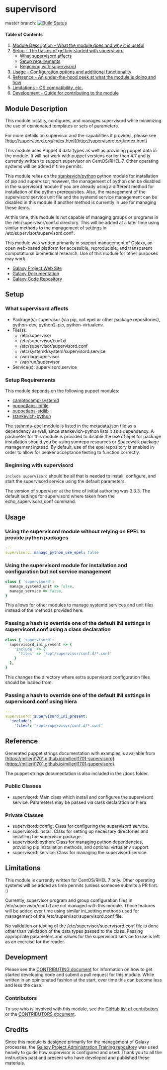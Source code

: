 # supervisord

master branch: [![Build Status](https://secure.travis-ci.org/millerjl1701/millerjl1701-supervisord.png?branch=master)](http://travis-ci.org/millerjl1701/millerjl1701-supervisord)

#### Table of Contents

1. [Module Description - What the module does and why it is useful](#module-description)
1. [Setup - The basics of getting started with supervisord](#setup)
    * [What supervisord affects](#what-supervisord-affects)
    * [Setup requirements](#setup-requirements)
    * [Beginning with supervisord](#beginning-with-supervisord)
1. [Usage - Configuration options and additional functionality](#usage)
1. [Reference - An under-the-hood peek at what the module is doing and how](#reference)
1. [Limitations - OS compatibility, etc.](#limitations)
1. [Development - Guide for contributing to the module](#development)

## Module Description

This module installs, configures, and manages supervisord while minimizing the use of opinionated templates or sets of parameters.

For more details on supervisor and the capabilities it provides, please see [http://supervisord.org/index.html](http://supervisord.org/index.html)

This module uses Puppet 4 data types as well as providing puppet data in the module. It will not work with puppet versions earlier than 4.7 and is currently written to support supervisor on CentOS/RHEL 7. Other operating systems will be added if time permits.

This module relies on the [stankevich/python](https://forge.puppet.com/stankevich/python) python module for installation of pip and supervisor; however, the management of python can be disabled in the supervisord module if you are already using a different method for installation of the python prerequisites. Also, the management of the supervisord.service unit file and the systemd service management can be disabled in this module if another method is currently in use for managing these items.

At this time, this module is not capable of managing groups or programs in the /etc/supervisor/conf.d directory. This will be added at a later time using similar methods to the management of settings in /etc/supervisor/supervisord.conf .

This module was written primarily in support management of Galaxy, an open web-based platform for accessible, reproducible, and transparent computational biomedical research. Use of this module for other purposes may work.

* [Galaxy Project Web Site](https://galaxyproject.org/)
* [Galaxy Documentation](https://galaxyproject.org/docs/)
* [Galaxy Code Repository](https://github.com/galaxyproject/galaxy)

## Setup

### What supervisord affects

* Package(s): supervisor (via pip, not epel or other package repositories), python-dev, python2-pip, python-virtualenv.
* File(s):
    * /etc/supervisor
    * /etc/supervisor/conf.d
    * /etc/supervisor/supervisord.conf
    * /etc/systemd/system/supervisord.service
    * /var/log/supervisor
    * /var/run/supervisor
* Service(s): supervisord.service

### Setup Requirements

This module depends on the following puppet modules:

* [camptocamp-systemd](https://forge.puppet.com/camptocamp/systemd)
* [puppetlabs-inifile](https://forge.puppet.com/puppetlabs/inifile)
* [puppetlabs-stdlib](https://forge.puppet.com/puppetlabs/stdlib)
* [stankevich-python](https://forge.puppet.com/stankevich/python)

The [stahnma-epel](https://forge.puppet.com/stahnma/epel) module is listed in the metadata.json file as a dependency as well, since stankevich-python lists it as a dependency. A parameter for this module is provided to disable the use of epel for package installation should you be using yumrepo resources or Spacewalk package management instead. By default, use of the epel repository is enabled in order to allow for beaker acceptance testing to function correctly.

### Beginning with supervisord

`include supervisord` should be all that is needed to install, configure, and start the supervisord service using the default parameters.

The version of supervisor at the time of initial authoring was 3.3.3. The default settings for supervisord where taken from the echo_supervisord_conf command.

## Usage

### Using the supervisord module without relying on EPEL to provide python packages

```yaml
---
supervisord::manage_python_use_epel: false
```

### Using the supervisord module for installation and configuration but not service management

```ruby
class { 'supervisord':
  manage_systemd_unit => false,
  manage_service => false,
}
```

This allows for other modules to manage systemd services and unit files instead of the methods provided here.

### Passing a hash to override one of the default INI settings in supervisord.conf using a class declaration

```ruby
class { 'supervisord':
  supervisord_ini_present => { 
    'include' => { 
      'files' => '/opt/supervisor/conf.d/*.conf'
    }
  },
}
```

This changes the directory where extra supervisord configuration files should be loaded from.

### Passing a hash to override one of the default INI settings in supervisord.conf using hiera

```yaml
---
supervisord::supervisord_ini_present:
  'include':
    'files': '/opt/supervisor/conf.d/*.conf'
```

## Reference

Generated puppet strings documentation with examples is available from [https://millerjl1701.github.io/millerjl1701-supervisord](https://millerjl1701.github.io/millerjl1701-supervisord).

The puppet strings documentation is also included in the /docs folder.

### Public Classes

* supervisord: Main class which install and configures the supervisord service. Parameters may be passed via class declaration or hiera.

### Private Classes

* supervisord::config: Class for configuring the supervisord service.
* supervisord::install: Class for setting up necessary directories and installing the supervisor package.
* supervisord::python: Class for managing python dependencies, providing pip installation methods, and optional virtualenv support.
* supervisord::service: Class for managing the supervisord service.

## Limitations

This module is currently written for CentOS/RHEL 7 only. Other operating systems will be added as time permits (unless someone submits a PR first. :)

Currently, supervisor program and group configuration files in /etc/supervisor/conf.d are not managed with this module. These features will be added over time using similar ini_setting methods used for management of the /etc/supervisor/supervisord.conf file.

No validation or testing of the /etc/supervisor/supervisord.conf file is done other than validation of the data types passed to the class. Passing appropriate parameters and values for the supervisord service to use is left as an exercise for the reader.

## Development

Please see the [CONTRIBUTING document](CONTRIBUTING.md) for information on how to get started developing code and submit a pull request for this module. While written in an opinionated fashion at the start, over time this can become less and less the case.

### Contributors

To see who is involved with this module, see the [GitHub list of contributors](https://github.com/millerjl1701/millerjl1701-supervisord/graphs/contributors) or the [CONTRIBUTORS document](CONTRIBUTORS).

## Credits

Since this module is designed primarily for the management of Galaxy processes, the [Galaxy Project Administration Training repository](https://github.com/galaxyproject/dagobah-training/) was used heavily to guide how supervisor is configured and used. Thank you to all the instructors past and present who have developed and published these materials.